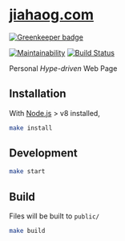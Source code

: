 # [jiahaog.com](https://jiahaog.com)

[![Greenkeeper badge](https://badges.greenkeeper.io/jiahaog/jiahao.codes.svg)](https://greenkeeper.io/)

[![Maintainability](https://api.codeclimate.com/v1/badges/d38a9c1b83fd46ec56e7/maintainability)](https://codeclimate.com/github/jiahaog/jiahao.codes/maintainability)
[![Build Status](https://travis-ci.org/jiahaog/jiahao.codes.svg?branch=master)](https://travis-ci.org/jiahaog/jiahao.codes)

Personal *Hype-driven* Web Page

## Installation

With [Node.js](https://nodejs.org/) > v8 installed,

```bash
make install
```

## Development

```bash
make start
```

## Build

Files will be built to `public/`

```bash
make build
```
